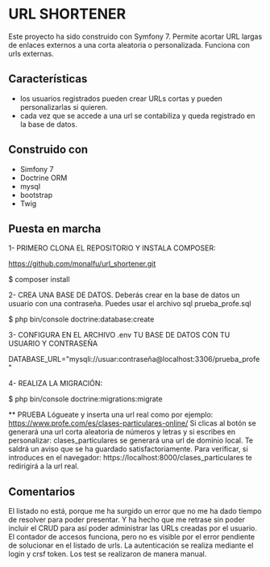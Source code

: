# URL SHORTENER

Este proyecto ha sido construido con Symfony 7. Permite acortar URL largas de enlaces externos a una corta aleatoria o personalizada. Funciona con urls externas.

## Características

* los usuarios registrados pueden crear URLs cortas y pueden personalizarlas si quieren.
* cada vez que se accede a una url se contabiliza y queda registrado en la base de datos.

## Construido con

* Simfony 7
* Doctrine ORM
* mysql
* bootstrap
* Twig


## Puesta en marcha

1- PRIMERO CLONA EL REPOSITORIO Y INSTALA COMPOSER:

https://github.com/monalfu/url_shortener.git

$ composer install


2- CREA UNA BASE DE DATOS. Deberás crear en la base de datos un usuario con una contraseña. Puedes usar el archivo sql prueba_profe.sql

$ php bin/console doctrine:database:create


3- CONFIGURA EN EL ARCHIVO .env TU BASE DE DATOS CON TU USUARIO Y CONTRASEÑA

DATABASE_URL="mysqli://usuar:contraseña@localhost:3306/prueba_profe"

4- REALIZA LA MIGRACIÓN:

$ php bin/console doctrine:migrations:migrate


** PRUEBA
Lógueate y inserta una url real como por ejemplo: https://www.profe.com/es/clases-particulares-online/
Si clicas al botón se generará una url corta aleatoria de números y letras y si escribes en personalizar: clases_particulares se generará una url de dominio local. Te saldrá un aviso que se ha guardado satisfactoriamente. 
Para verificar, si introduces en el navegador: https://localhost:8000/clases_particulares  te redirigirá a la url real.

## Comentarios
El listado no está, porque me ha surgido un error que no me ha dado tiempo de resolver para poder presentar. Y ha hecho que me retrase sin poder incluir el CRUD para así poder administrar las URLs creadas por el usuario. El contador de accesos funciona, pero no es visible por el error pendiente de solucionar en el listado de urls. La autenticación se realiza mediante el login y crsf token.
Los test se realizaron de manera manual.

